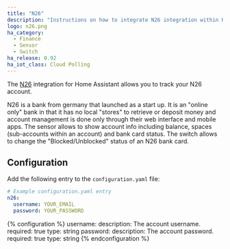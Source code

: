 ```yaml
---
title: "N26"
description: "Instructions on how to integrate N26 integration within Home Assistant."
logo: n26.png
ha_category:
  - Finance
  - Sensor
  - Switch
ha_release: 0.92
ha_iot_class: Cloud Polling
---
```


The [N26](https://n26.com) integration for Home Assistant allows you to track your N26 account.

N26 is a bank from germany that launched as a start up. It is an "online only" bank in that it has no local "stores" to retrieve or deposit money and account management is done only through their web interface and mobile apps. The sensor allows to show account info including balance, spaces (sub-accounts within an account) and bank card status. The switch allows to change the "Blocked/Unblocked" status of an N26 bank card.

## Configuration

Add the following entry to the `configuration.yaml` file:

```yaml
# Example configuration.yaml entry
n26:
  username: YOUR_EMAIL
  password: YOUR_PASSWORD
```

{% configuration %}
username:
  description: The account username.
  required: true
  type: string
password:
  description: The account password.
  required: true
  type: string
{% endconfiguration %}

